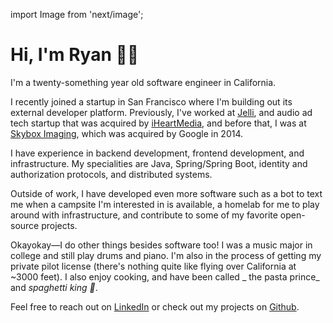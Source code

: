 import Image from 'next/image';

# Hi, I'm Ryan 👋🏼

I'm a twenty-something year old software engineer in California.

I recently joined a startup in San Francisco where I'm building out its external developer platform. Previously, I've worked at [Jelli](https://www.jelli.com/), and audio ad tech startup that was acquired by [iHeartMedia](https://www.iheartmedia.com/), and before that, I was at [Skybox Imaging](https://en.wikipedia.org/wiki/SkySat), which was acquired by Google in 2014.

I have experience in backend development, frontend development, and infrastructure. My specialities are Java, Spring/Spring Boot, identity and authorization protocols, and distributed systems.

Outside of work, I have developed even more software such as a bot to text me when a campsite I'm interested in is available, a homelab for me to play around with infrastructure, and contribute to some of my favorite open-source projects.

Okayokay&mdash;I do other things besides software too! I was a music major in college and still play drums and piano. I'm also in the process of getting my private pilot license (there's nothing quite like flying over California at ~3000 feet). I also enjoy cooking, and have been called _ the pasta prince_ and _spaghetti king 👑_.

Feel free to reach out on [LinkedIn](https://linkedin.com/in/ryanrishi) or check out my projects on [Github](https://github.com/ryanrishi).
